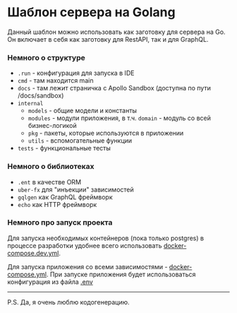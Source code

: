 # Шаблон сервера на Golang

Данный шаблон можно использовать как заготовку для сервера на Go. 
Он включает в себя как заготовку для RestAPI, так и для GraphQL.

### Немного о структуре
 - `.run` - конфигурация для запуска в IDE
 - `cmd` - там находится main
 - `docs` - там лежит страничка с Apollo Sandbox (доступна по пути /docs/sandbox)
 - `internal`
    * `models` - общие модели и константы
    * `modules` - модули приложения, в т.ч. `domain` - модуль со всей бизнес-логикой
    * `pkg` - пакеты, которые используются в приложении
    * `utils` - вспомогательные функции
 - `tests` - функциональные тесты

### Немного о библиотеках
 - `.ent` в качестве ORM
 - `uber-fx` для "инъекции" зависимостей
 - `gqlgen` как GraphQL фреймворк
 - `echo` как HTTP фреймворк

### Немного про запуск проекта
Для запуска необходимых контейнеров (пока только postgres) в процессе разработки удобнее всего использовать [docker-compose.dev.yml](docker-compose.dev.yml).

Для запуска приложения со всеми зависимостями - [docker-compose.yml](docker-compose.yml).
При запуске приложения будет использоваться конфигурация из файла [.env](.env)

___

P.S. Да, я очень люблю кодогенерацию.